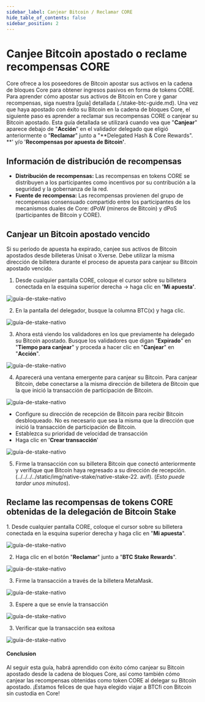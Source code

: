```yaml
---
sidebar_label: Canjear Bitcoin / Reclamar CORE
hide_table_of_contents: false
sidebar_position: 2
---
```


# Canjee Bitcoin apostado o reclame recompensas CORE

Core ofrece a los poseedores de Bitcoin apostar sus activos en la cadena de bloques Core para obtener ingresos pasivos en forma de tokens CORE. Para aprender cómo apostar sus activos de Bitcoin en Core y ganar recompensas, siga nuestra [guía] detallada (./stake-btc-guide.md). Una vez que haya apostado con éxito su Bitcoin en la cadena de bloques Core, el siguiente paso es aprender a reclamar sus recompensas CORE o canjear su Bitcoin apostado. Esta guía detallada se utilizará cuando vea que "**Canjear**" aparece debajo de "**Acción**" en el validador delegado que eligió anteriormente o "**Reclamar**" junto a "\*\*Delegated Hash & Core Rewards". \*\*' y/o '**Recompensas por apuesta de Bitcoin'**.

## Información de distribución de recompensas

- **Distribución de recompensas:** Las recompensas en tokens CORE se distribuyen a los participantes como incentivos por su contribución a la seguridad y la gobernanza de la red.
- **Fuente de recompensa:** Las recompensas provienen del grupo de recompensas consensuado compartido entre los participantes de los mecanismos duales de Core: dPoW (mineros de Bitcoin) y dPoS (participantes de Bitcoin y CORE).

## Canjear un Bitcoin apostado vencido

Si su período de apuesta ha expirado, canjee sus activos de Bitcoin apostados desde billeteras Unisat o Xverse. Debe utilizar la misma dirección de billetera durante el proceso de apuesta para canjear su Bitcoin apostado vencido.

1. Desde cualquier pantalla CORE, coloque el cursor sobre su billetera conectada en la esquina superior derecha → haga clic en **'Mi apuesta'**.

![guía-de-stake-nativo](../../../../static/img/native-stake/native-stake-18.avif)

2. En la pantalla del delegador, busque la columna BTC(x) y haga clic.

![guía-de-stake-nativo](../../../../static/img/native-stake/native-stake-19.avif)

3. Ahora está viendo los validadores en los que previamente ha delegado su Bitcoin apostado. Busque los validadores que digan "**Expirado**" en "**Tiempo para canjear**" y proceda a hacer clic en "**Canjear**" en "**Acción**".

![guía-de-stake-nativo](../../../../static/img/native-stake/native-stake-20.avif)

4. Aparecerá una ventana emergente para canjear su Bitcoin. Para canjear Bitcoin, debe conectarse a la misma dirección de billetera de Bitcoin que la que inició la transacción de participación de Bitcoin.

![guía-de-stake-nativo](../../../../static/img/native-stake/native-stake-21.avif)

- Configure su dirección de recepción de Bitcoin para recibir Bitcoin desbloqueado. No es necesario que sea la misma que la dirección que inició la transacción de participación de Bitcoin.
- Establezca su prioridad de velocidad de transacción
- Haga clic en '**Crear transacción**'

![guía-de-stake-nativo](../../../../static/img/native-stake/native-stake-22.avif)

5. Firme la transacción con su billetera Bitcoin que conectó anteriormente y verifique que Bitcoin haya regresado a su dirección de recepción. (../../../../static/img/native-stake/native-stake-22. avif). (_Esto puede tardar unos minutos_).

## Reclame las recompensas de tokens CORE obtenidas de la delegación de Bitcoin Stake

1\. Desde cualquier pantalla CORE, coloque el cursor sobre su billetera conectada en la esquina superior derecha y haga clic en "**Mi apuesta**".

![guía-de-stake-nativo](../../../../static/img/native-stake/native-stake-23.avif)

2. Haga clic en el botón "**Reclamar**" junto a "**BTC Stake Rewards**".

![guía-de-stake-nativo](../../../../static/img/native-stake/native-stake-24.avif)

3. Firme la transacción a través de la billetera MetaMask.

![guía-de-stake-nativo](../../../../static/img/native-stake/native-stake-25.png)

3. Espere a que se envíe la transacción

![guía-de-stake-nativo](../../../../static/img/native-stake/native-stake-26.avif)

3. Verificar que la transacción sea exitosa

![guía-de-stake-nativo](../../../../static/img/native-stake/native-stake-27.avif)

#### Conclusion

Al seguir esta guía, habrá aprendido con éxito cómo canjear su Bitcoin apostado desde la cadena de bloques Core, así como también cómo canjear las recompensas obtenidas como token CORE al delegar su Bitcoin apostado. ¡Estamos felices de que haya elegido viajar a BTCfi con Bitcoin sin custodia en Core!
